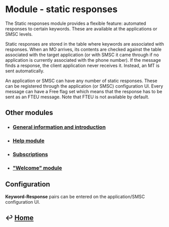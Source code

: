 Module - static responses
=========================

The Static responses module provides a flexible feature: automated responses to certain keywords. These are available at the applications or SMSC levels.

Static responses are stored in the table where keywords are associated with responses. When an MO arrives, its contents are checked against the table associated with the target application (or with SMSC it came through if no application is currently associated with the phone number). If the message finds a response, the client application never receives it. Instead, an MT is sent automatically.

An application or SMSC can have any number of static responses. These can be registered through the application (or SMSC) configuration UI. Every message can have a Free flag set which means that the response has to be sent as an FTEU message. Note that FTEU is not available by default.

Other modules
-------------

- ### [General information and introduction](https://github.com/RecessMobile/API/tree/master/sections/modules/module-general.md)

- ### [Help module](https://github.com/RecessMobile/API/tree/master/sections/modules/module-help.md)

- ### [Subscriptions](https://github.com/RecessMobile/API/tree/master/sections/modules/module-subscriptions.md)

- ### ["Welcome" module](https://github.com/RecessMobile/API/tree/master/sections/modules/module-welcome.md)


Configuration
-------------

**Keyword-Response** pairs can be entered on the application/SMSC configuration UI.


&#8617; [Home](https://github.com/RecessMobile/API)
--------------